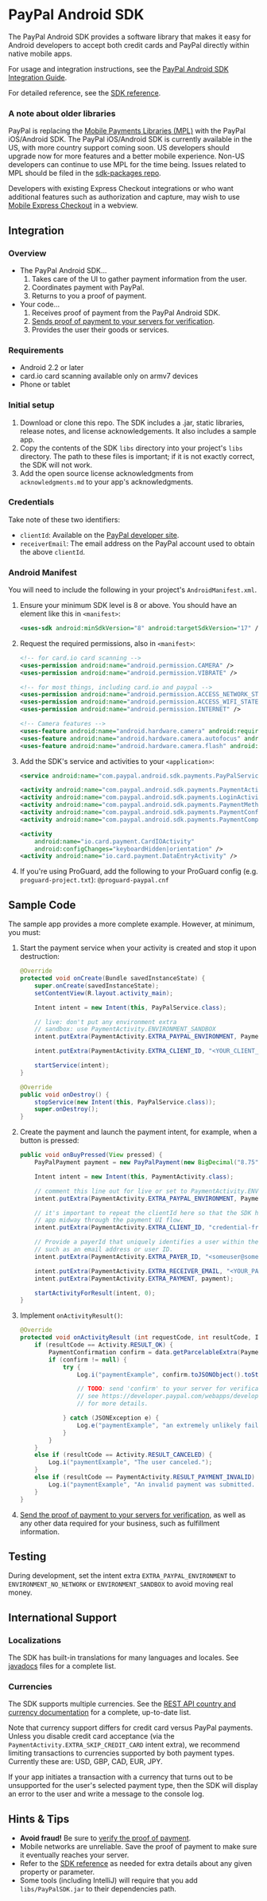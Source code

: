 PayPal Android SDK
==================

The PayPal Android SDK provides a software library that makes it easy for Android developers
to accept both credit cards and PayPal directly within native mobile apps.

For usage and integration instructions, see the
[PayPal Android SDK Integration Guide](https://developer.paypal.com/webapps/developer/docs/integration/mobile/android-integration-guide/).

For detailed reference, see the [SDK reference](http://paypal.github.io/PayPal-Android-SDK/).


### A note about older libraries

PayPal is replacing the [Mobile Payments Libraries (MPL)](https://developer.paypal.com/webapps/developer/docs/classic/mobile/gs_MPL/)
with the PayPal iOS/Android SDK. The PayPal iOS/Android SDK is currently available in the US,
with more country support coming soon. US developers should upgrade now for more features
and a better mobile experience. Non-US developers can continue to use MPL for the time
being. Issues related to MPL should be filed in the [sdk-packages repo](https://github.com/paypal/sdk-packages/).

Developers with existing Express Checkout integrations or who want additional
features such as authorization and capture, may wish to use [Mobile Express Checkout](https://developer.paypal.com/webapps/developer/docs/classic/mobile/gs_MEC/)
in a webview.


Integration
-----------


### Overview

* The PayPal Android SDK...
    1. Takes care of the UI to gather payment information from the user.
    2. Coordinates payment with PayPal.
    3. Returns to you a proof of payment.
* Your code...
    1. Receives proof of payment from the PayPal Android SDK.
    2. [Sends proof of payment to your servers for verification](https://developer.paypal.com/webapps/developer/docs/integration/mobile/verify-mobile-payment/).
    3. Provides the user their goods or services.


### Requirements

* Android 2.2 or later
* card.io card scanning available only on armv7 devices
* Phone or tablet


### Initial setup

1. Download or clone this repo. The SDK includes a .jar, static libraries, release notes, and license acknowledgements. It also includes a sample app.
2. Copy the contents of the SDK `libs` directory into your project's `libs` directory. The path to these files is important; if it is not exactly correct, the SDK will not work.
3. Add the open source license acknowledgments from `acknowledgments.md` to your app's acknowledgments.


### Credentials

Take note of these two identifiers:

  - `clientId`: Available on the [PayPal developer site](https://developer.paypal.com/).
  - `receiverEmail`: The email address on the PayPal account used to obtain the above `clientId`.

### Android Manifest

You will need to include the following in your project's `AndroidManifest.xml`.

1. Ensure your minimum SDK level is 8 or above. You should have an element like this in `<manifest>`:

    ```xml
    <uses-sdk android:minSdkVersion="8" android:targetSdkVersion="17" />
    ```

2. Request the required permissions, also in `<manifest>`:

    ```xml
    <!-- for card.io card scanning -->
    <uses-permission android:name="android.permission.CAMERA" />
    <uses-permission android:name="android.permission.VIBRATE" />

    <!-- for most things, including card.io and paypal -->
    <uses-permission android:name="android.permission.ACCESS_NETWORK_STATE" />
    <uses-permission android:name="android.permission.ACCESS_WIFI_STATE" />
    <uses-permission android:name="android.permission.INTERNET" />

    <!-- Camera features -->
    <uses-feature android:name="android.hardware.camera" android:required="false" />
    <uses-feature android:name="android.hardware.camera.autofocus" android:required="false" />
    <uses-feature android:name="android.hardware.camera.flash" android:required="false" />
    ```

3. Add the SDK's service and activities to your `<application>`:

    ```xml
    <service android:name="com.paypal.android.sdk.payments.PayPalService" android:exported="false"/>

    <activity android:name="com.paypal.android.sdk.payments.PaymentActivity" />
    <activity android:name="com.paypal.android.sdk.payments.LoginActivity" />
    <activity android:name="com.paypal.android.sdk.payments.PaymentMethodActivity" />
    <activity android:name="com.paypal.android.sdk.payments.PaymentConfirmActivity" />
    <activity android:name="com.paypal.android.sdk.payments.PaymentCompletedActivity" />

    <activity
        android:name="io.card.payment.CardIOActivity"
        android:configChanges="keyboardHidden|orientation" />
    <activity android:name="io.card.payment.DataEntryActivity" />
    ```

  4. If you're using ProGuard, add the following to your ProGuard config (e.g. `proguard-project.txt`):
    ```
    @proguard-paypal.cnf
    ```


## Sample Code

The sample app provides a more complete example. However, at minimum, you must:

1. Start the payment service when your activity is created and stop it upon destruction:

    ```java
    @Override
    protected void onCreate(Bundle savedInstanceState) {
        super.onCreate(savedInstanceState);
        setContentView(R.layout.activity_main);

        Intent intent = new Intent(this, PayPalService.class);

        // live: don't put any environment extra
        // sandbox: use PaymentActivity.ENVIRONMENT_SANDBOX
        intent.putExtra(PaymentActivity.EXTRA_PAYPAL_ENVIRONMENT, PaymentActivity.ENVIRONMENT_NO_NETWORK);

        intent.putExtra(PaymentActivity.EXTRA_CLIENT_ID, "<YOUR_CLIENT_ID>");

        startService(intent);
    }

    @Override
    public void onDestroy() {
        stopService(new Intent(this, PayPalService.class));
        super.onDestroy();
    }
    ```

2. Create the payment and launch the payment intent, for example, when a button is pressed:

    ```java
    public void onBuyPressed(View pressed) {
        PayPalPayment payment = new PayPalPayment(new BigDecimal("8.75"), "USD", "hipster jeans");

        Intent intent = new Intent(this, PaymentActivity.class);

        // comment this line out for live or set to PaymentActivity.ENVIRONMENT_SANDBOX for sandbox
        intent.putExtra(PaymentActivity.EXTRA_PAYPAL_ENVIRONMENT, PaymentActivity.ENVIRONMENT_NO_NETWORK);

        // it's important to repeat the clientId here so that the SDK has it if Android restarts your
        // app midway through the payment UI flow.
        intent.putExtra(PaymentActivity.EXTRA_CLIENT_ID, "credential-from-developer.paypal.com");

        // Provide a payerId that uniquely identifies a user within the scope of your system,
        // such as an email address or user ID.
        intent.putExtra(PaymentActivity.EXTRA_PAYER_ID, "<someuser@somedomain.com>");

        intent.putExtra(PaymentActivity.EXTRA_RECEIVER_EMAIL, "<YOUR_PAYPAL_EMAIL_ADDRESS>");
        intent.putExtra(PaymentActivity.EXTRA_PAYMENT, payment);

        startActivityForResult(intent, 0);
    }
    ```

3. Implement `onActivityResult()`:

    ```java
    @Override
    protected void onActivityResult (int requestCode, int resultCode, Intent data) {
        if (resultCode == Activity.RESULT_OK) {
            PaymentConfirmation confirm = data.getParcelableExtra(PaymentActivity.EXTRA_RESULT_CONFIRMATION);
            if (confirm != null) {
                try {
                    Log.i("paymentExample", confirm.toJSONObject().toString(4));

                    // TODO: send 'confirm' to your server for verification.
                    // see https://developer.paypal.com/webapps/developer/docs/integration/mobile/verify-mobile-payment/
                    // for more details.

                } catch (JSONException e) {
                    Log.e("paymentExample", "an extremely unlikely failure occurred: ", e);
                }
            }
        }
        else if (resultCode == Activity.RESULT_CANCELED) {
            Log.i("paymentExample", "The user canceled.");
        }
        else if (resultCode == PaymentActivity.RESULT_PAYMENT_INVALID) {
            Log.i("paymentExample", "An invalid payment was submitted. Please see the docs.");
        }
    }
    ```

4. [Send the proof of payment to your servers for verification](https://developer.paypal.com/webapps/developer/docs/integration/mobile/verify-mobile-payment/),
     as well as any other data required for your business, such as fulfillment information.


## Testing

During development, set the intent extra `EXTRA_PAYPAL_ENVIRONMENT` to `ENVIRONMENT_NO_NETWORK` or `ENVIRONMENT_SANDBOX` to avoid moving real money.

## International Support

### Localizations

The SDK has built-in translations for many languages and locales. See [javadocs](http://paypal.github.io/PayPal-Android-SDK/) files for a complete list.

### Currencies

The SDK supports multiple currencies. See the [REST API country and currency documentation](https://developer.paypal.com/webapps/developer/docs/integration/direct/rest_api_payment_country_currency_support/) for a complete, up-to-date list.

Note that currency support differs for credit card versus PayPal payments. Unless you disable credit card acceptance (via the `PaymentActivity.EXTRA_SKIP_CREDIT_CARD` intent extra), we recommend limiting transactions to currencies supported by both payment types. Currently these are: USD, GBP, CAD, EUR, JPY.

If your app initiates a transaction with a currency that turns out to be unsupported for the user's selected payment type, then the SDK will display an error to the user and write a message to the console log.

## Hints & Tips

* **Avoid fraud!** Be sure to [verify the proof of payment](https://developer.paypal.com/webapps/developer/docs/integration/mobile/verify-mobile-payment/).
* Mobile networks are unreliable. Save the proof of payment to make sure it eventually reaches your server.
* Refer to the [SDK reference](http://paypal.github.io/PayPal-Android-SDK/) as needed for extra details about any given property or parameter.
* Some tools (including IntelliJ) will require that you add `libs/PayPalSDK.jar` to their dependencies path.
